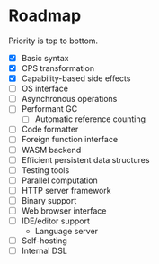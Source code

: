 # Roadmap

Priority is top to bottom.

- [x] Basic syntax
- [x] CPS transformation
- [x] Capability-based side effects
- [ ] OS interface
- [ ] Asynchronous operations
- [ ] Performant GC
  - [ ] Automatic reference counting
- [ ] Code formatter
- [ ] Foreign function interface
- [ ] WASM backend
- [ ] Efficient persistent data structures
- [ ] Testing tools
- [ ] Parallel computation
- [ ] HTTP server framework
- [ ] Binary support
- [ ] Web browser interface
- [ ] IDE/editor support
  - Language server
- [ ] Self-hosting
- [ ] Internal DSL
